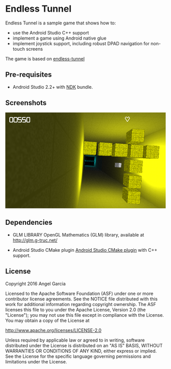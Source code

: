 Endless Tunnel
==============
Endless Tunnel is a sample game that shows how to:
- use the Android Studio C++ support
- implement a game using Android native glue
- implement joystick support, including robust DPAD navigation for non-touch screens

The game is based on  [endless-tunnel](https://github.com/googlesamples/android-ndk/tree/master/endless-tunnel)

Pre-requisites
--------------
- Android Studio 2.2+ with [NDK](https://developer.android.com/ndk/) bundle.

Screenshots
-----------
![screenshot](screenshot.png)

Dependencies
------------
- GLM LIBRARY
  OpenGL Mathematics (GLM) library, available at http://glm.g-truc.net/

- Android Studio CMake plugin
  [Android Studio CMake plugin](http://tools.android.com/tech-docs/external-c-builds) with C++ support.


License
-------
Copyright 2016 Angel Garcia

Licensed to the Apache Software Foundation (ASF) under one or more contributor
license agreements.  See the NOTICE file distributed with this work for
additional information regarding copyright ownership.  The ASF licenses this
file to you under the Apache License, Version 2.0 (the "License"); you may not
use this file except in compliance with the License.  You may obtain a copy of
the License at

  http://www.apache.org/licenses/LICENSE-2.0

Unless required by applicable law or agreed to in writing, software
distributed under the License is distributed on an "AS IS" BASIS, WITHOUT
WARRANTIES OR CONDITIONS OF ANY KIND, either express or implied.  See the
License for the specific language governing permissions and limitations under
the License.
